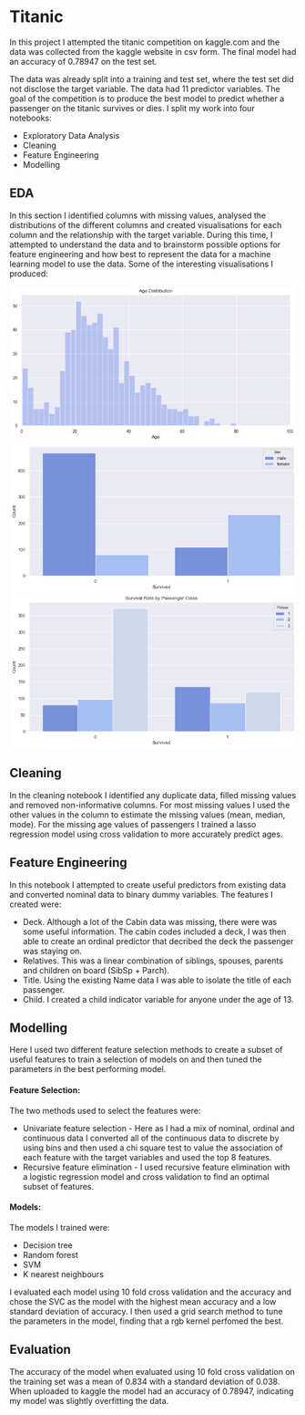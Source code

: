 # Titanic

In this project I attempted the titanic competition on kaggle.com and the data was collected from the kaggle website in csv form. The final model had an accuracy of 0.78947 on the test set.

The data was already split into a training and test set, where the test set did not disclose the target variable. The data had 11 predictor variables. The goal of the competition is to produce the best model to predict whether a passenger on the titanic survives or dies. I split my work into four notebooks: 

- Exploratory Data Analysis
- Cleaning
- Feature Engineering
- Modelling

## EDA

In this section I identified columns with missing values, analysed the distributions of the different columns and created visualisations for each column and the relationship with the target variable. During this time, I attempted to understand the data and to brainstorm possible options for feature engineering and how best to represent the data for a machine learning model to use the data. Some of the interesting visualisations I produced:

![](images/age_distribution.png)
![](images/survival_by_sex.png)
![](images/survival_by_pclass.png)

## Cleaning

In the cleaning notebook I identified any duplicate data, filled missing values and removed non-informative columns. For most missing values I used the other values in the column to estimate the missing values (mean, median, mode). For the missing age values of passengers I trained a lasso regression model using cross validation to more accurately predict ages.

## Feature Engineering

In this notebook I attempted to create useful predictors from existing data and converted nominal data to binary dummy variables. The features I created were:

- Deck. Although a lot of the Cabin data was missing, there were was some useful information. The cabin codes included a deck, I was then able to create an ordinal predictor that decribed the deck the passenger was staying on.
- Relatives. This was a linear combination of siblings, spouses, parents and children on board (SibSp + Parch).
- Title. Using the existing Name data I was able to isolate the title of each passenger.
- Child. I created a child indicator variable for anyone under the age of 13.

## Modelling

Here I used two different feature selection methods to create a subset of useful features to train a selection of models on and then tuned the parameters in the best performing model.

#### Feature Selection:

The two methods used to select the features were:

- Univariate feature selection - Here as I had a mix of nominal, ordinal and continuous data I converted all of the continuous data to discrete by using bins and then used a chi square test to value the association of each feature with the target variables and used the top 8 features.
- Recursive feature elimination - I used recursive feature elimination with a logistic regression model and cross validation to find an optimal subset of features.

#### Models:

The models I trained were:

- Decision tree
- Random forest
- SVM
- K nearest neighbours

I evaluated each model using  10 fold cross validation and the accuracy and chose the SVC as the model with the highest mean accuracy and a low standard deviation of accuracy. I then used a grid search method to tune the parameters in the model, finding that a rgb kernel perfomed the best.

## Evaluation

The accuracy of the model when evaluated using 10 fold cross validation on the training set was a mean of 0.834 with a standard deviation of 0.038. When uploaded to kaggle the model had an accuracy of 0.78947, indicating my model was slightly overfitting the data.

